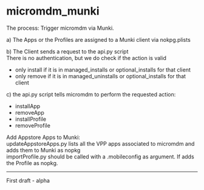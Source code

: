 # micromdm_munki
 
The process: Trigger micromdm via Munki.

a) The Apps or the Profiles are assigned to a Munki client via nokpg.plists

b) The Client sends a request to the api.py script  
There is no authentication, but we do check if the action is valid 
- only install if it is in managed_installs or optional_installs for that client
- only remove if it is in managed_uninstalls or optional_installs for that client

c) the api.py script tells micromdm to perform the requested action:
  - installApp
  - removeApp
  - installProfile
  - removeProfile

Add Appstore Apps to Munki:  
updateAppstoreApps.py lists all the VPP apps associated to micromdm and adds them to Munki as nopkg  
importProfile.py should be called with a .mobileconfig as argument. If adds the Profile as nopkg.

------
First draft - alpha
